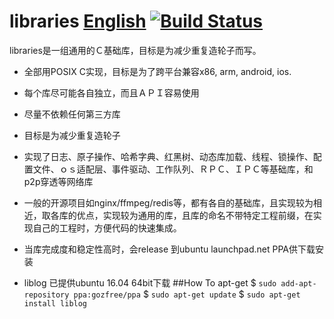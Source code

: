 libraries [English](README.md) [![Build Status](https://travis-ci.org/gozfree/libraries.svg?branch=master)](https://travis-ci.org/gozfree/libraries)
=========

libraries是一组通用的Ｃ基础库，目标是为减少重复造轮子而写。

* 全部用POSIX C实现，目标是为了跨平台兼容x86, arm, android, ios.
* 每个库尽可能各自独立，而且ＡＰＩ容易使用
* 尽量不依赖任何第三方库
* 目标是为减少重复造轮子
* 实现了日志、原子操作、哈希字典、红黑树、动态库加载、线程、锁操作、配置文件、ｏｓ适配层、事件驱动、工作队列、ＲＰＣ、ＩＰＣ等基础库，和p2p穿透等网络库
* 一般的开源项目如nginx/ffmpeg/redis等，都有各自的基础库，且实现较为相近，取各库的优点，实现较为通用的库，且库的命名不带特定工程前缀，在实现自己的工程时，方便代码的快速集成。
* 当库完成度和稳定性高时，会release 到ubuntu launchpad.net PPA供下载安装

* liblog 已提供ubuntu 16.04 64bit下载
##How To apt-get
  $ `sudo add-apt-repository ppa:gozfree/ppa`
  $ `sudo apt-get update`
  $ `sudo apt-get install liblog`
